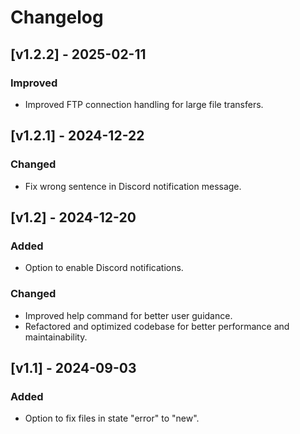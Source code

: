 # Changelog

## [v1.2.2] - 2025-02-11
### Improved
- Improved FTP connection handling for large file transfers.

## [v1.2.1] - 2024-12-22
### Changed
- Fix wrong sentence in Discord notification message.


## [v1.2] - 2024-12-20
### Added
- Option to enable Discord notifications.

### Changed
- Improved help command for better user guidance.
- Refactored and optimized codebase for better performance and maintainability.


## [v1.1] - 2024-09-03
### Added
- Option to fix files in state "error" to "new".